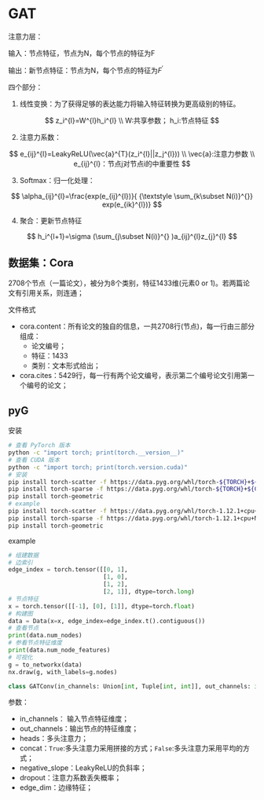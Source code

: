 # GAT

注意力层：

输入：节点特征，节点为N，每个节点的特征为F

输出：新节点特征：节点为N，每个节点的特征为$F^{'}$

四个部分：

1. 线性变换：为了获得足够的表达能力将输入特征转换为更高级别的特征。

$$
z_i^{l}=W^{l}h_i^{l} \\
W:共享参数；
h_i:节点特征
$$

2. 注意力系数：

$$
e_{ij}^{l}=LeakyReLU(\vec{a}^{T}(z_i^{l}||z_j^{l})) \\
\vec{a}:注意力参数 \\
e_{ij}^{l}：节点j对节点i的中重要性
$$

3. Softmax：归一化处理：

$$
\alpha_{ij}^{l}=\frac{exp(e_{ij}^{l})}{ {\textstyle \sum_{k\subset N(i)}^{}} exp(e_{ik}^{l})} 
$$

4. 聚合：更新节点特征

$$
h_i^{l+1}=\sigma (\sum_{j\subset N(i)}^{} )a_{ij}^{l}z_{j}^{l}
$$

## 数据集：Cora

2708个节点（一篇论文），被分为8个类别，特征1433维(元素0 or 1)。若两篇论文有引用关系，则连通；

文件格式

* cora.content：所有论文的独自的信息，一共2708行(节点)，每一行由三部分组成：	
  * 论文编号；
  * 特征：1433
  * 类别：文本形式给出；
* cora.cites：5429行，每一行有两个论文编号，表示第二个编号论文引用第一个编号的论文；

## pyG

安装

```bash
# 查看 PyTorch 版本
python -c "import torch; print(torch.__version__)"
# 查看 CUDA 版本
python -c "import torch; print(torch.version.cuda)"
# 安装
pip install torch-scatter -f https://data.pyg.org/whl/torch-${TORCH}+${CUDA}.html
pip install torch-sparse -f https://data.pyg.org/whl/torch-${TORCH}+${CUDA}.html
pip install torch-geometric
# example 
pip install torch-scatter -f https://data.pyg.org/whl/torch-1.12.1+cpu+None.html
pip install torch-sparse -f https://data.pyg.org/whl/torch-1.12.1+cpu+None.html
pip install torch-geometric
```

example

```python
# 组建数据
# 边索引
edge_index = torch.tensor([[0, 1],
                           [1, 0],
                           [1, 2],
                           [2, 1]], dtype=torch.long)
# 节点特征
x = torch.tensor([[-1], [0], [1]], dtype=torch.float)
# 构建图
data = Data(x=x, edge_index=edge_index.t().contiguous())
# 查看节点
print(data.num_nodes)
# 参看节点特征维度
print(data.num_node_features)
# 可视化
g = to_networkx(data)
nx.draw(g, with_labels=g.nodes)
```

```python
class GATConv(in_channels: Union[int, Tuple[int, int]], out_channels: int, heads: int = 1, concat: bool = True, negative_slope: float = 0.2, dropout: float = 0.0, add_self_loops: bool = True, edge_dim: Optional[int] = None, fill_value: Union[float, Tensor, str] = 'mean', bias: bool = True, **kwargs)
```

参数：

* in_channels： 输入节点特征维度；
* out_channels：输出节点的特征维度；
* heads：多头注意力；
* concat：`True`:多头注意力采用拼接的方式；`False`:多头注意力采用平均的方式；
* negative_slope：LeakyReLU的负斜率；
* dropout：注意力系数丢失概率；
* edge_dim：边缘特征；





















